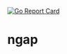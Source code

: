 <!--
Copyright 2024-present Intel Corporation
SPDX-License-Identifier: Apache-2.0
-->
[![Go Report Card](https://goreportcard.com/badge/github.com/omec-project/ngap)](https://goreportcard.com/report/github.com/omec-project/ngap)

# ngap
